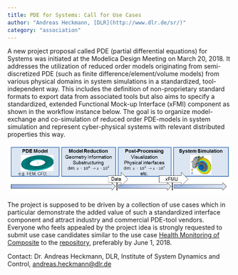 ```yaml
---
title: PDE for Systems: Call for Use Cases
author: "Andreas Heckmann, [DLR](http://www.dlr.de/sr/)"
category: "association"
---
```


A new project proposal called PDE (partial differential equations) for Systems was initiated at the Modelica Design Meeting on March 20, 2018. It addresses the utilization of reduced order models originating from semi-discretized PDE (such as finite difference/element/volume models) from various physical domains  in system simulations in a standardized, tool-independent way. This includes the definition of non-proprietary standard formats to export data from associated tools but also aims to specify a standardized, extended Functional Mock-up Interface (xFMI) component as shown in the workflow instance below. The goal is to organize model-exchange and co-simulation of reduced order PDE-models in system simulation and represent cyber-physical systems with relevant distributed properties this way. 

![](WorkflowPDEForSystems.png)

The project is supposed to be driven by a collection of use cases which in particular demonstrate the added value of such a standardized interface component and attract industry and commercial PDE-tool vendors.  Everyone who feels appealed by the project idea is strongly requested to submit use case candidates similar to the use case [Health Monitoring of Composite](https://github.com/modelica/pde-for-systems/blob/master/use-cases/healt-monitoring-of-composite.md) to the [repository](https://github.com/modelica/pde-for-systems/tree/master/use-cases), preferably by June 1, 2018.

Contact: Dr. Andreas Heckmann, DLR, Institute of System Dynamics and Control, andreas.heckmann@dlr.de 
